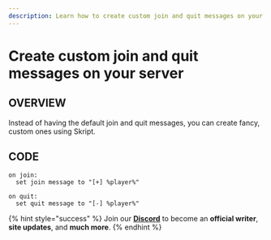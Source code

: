 ```yaml
---
description: Learn how to create custom join and quit messages on your server.
---
```


# Create custom join and quit messages on your server

## OVERVIEW

Instead of having the default join and quit messages, you can create fancy, custom ones using Skript.

## CODE

```
on join:
  set join message to "[+] %player%"
  
on quit:
  set quit message to "[-] %player%"
  ```

{% hint style="success" %}
Join our **[Discord](https://discord.gg/TYhH5bK)** to become an **official writer**, **site updates**, and **much more**.
{% endhint %}
